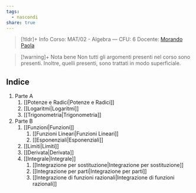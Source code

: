 ```yaml
---
tags:
  - nascondi
share: true
---
```

> [!tldr]+ Info
> Corso: MAT/02 - Algebra — CFU: 6
> Docente: [Morando Paola](https://www.unimi.it/it/ugov/person/paola-morando)

>[!warning]+ Nota bene
> Non tutti gli argomenti presenti nel corso sono presenti. Inoltre, quelli presenti, sono trattati in modo superficiale.
## Indice
1. Parte A
	1. [[Potenze e Radici|Potenze e Radici]]
	2. [[Logaritmi|Logaritmi]]
	3. [[Trigonometria|Trigonometria]]
2. Parte B
	1. [[Funzioni|Funzioni]]
		1. [[Funzioni Lineari|Funzioni Lineari]]
		2. [[Esponenziali|Esponenziali]]
	2. [[Limiti|Limiti]]
	3. [[Derivata|Derivata]]
	4. [[Integrale|Integrale]]
		1. [[Integrazione per sostituzione|Integrazione per sostituzione]]
		2. [[Integrazione per parti|Integrazione per parti]]
		3. [[Integrazione di funzioni razionali|Integrazione di funzioni razionali]]